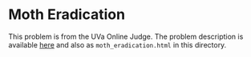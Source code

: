 Moth Eradication
================
This problem is from the UVa Online Judge. The problem description is available [here](http://uva.onlinejudge.org/external/2/218.html) and also as `moth_eradication.html` in this directory.